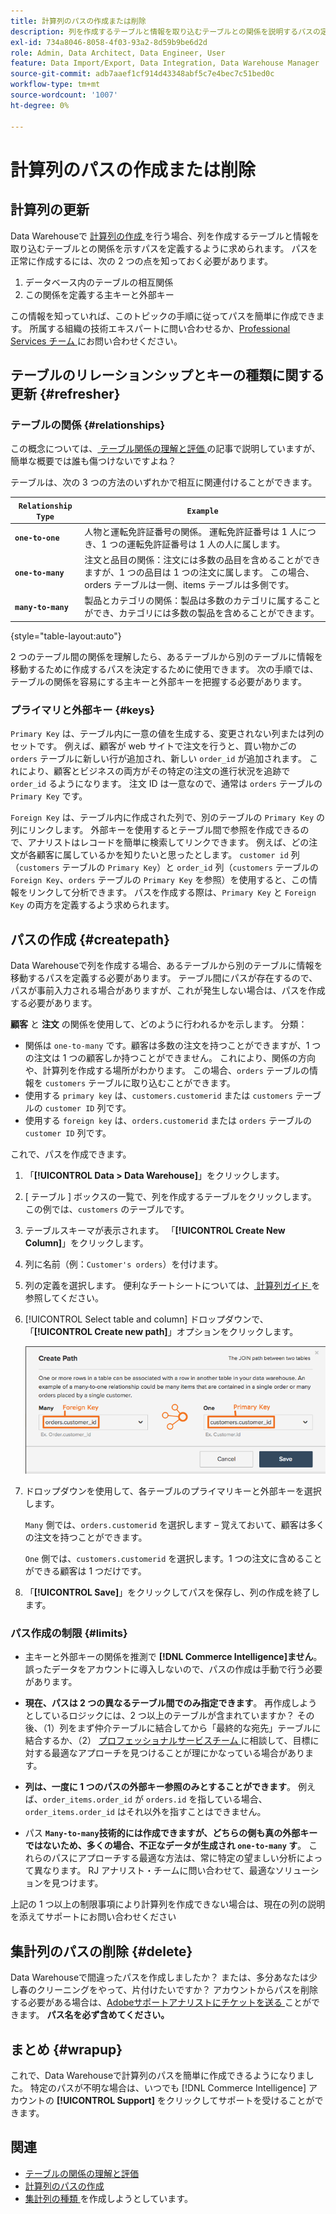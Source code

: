 ```yaml
---
title: 計算列のパスの作成または削除
description: 列を作成するテーブルと情報を取り込むテーブルとの関係を説明するパスの定義方法を説明します。
exl-id: 734a8046-8058-4f03-93a2-8d59b9be6d2d
role: Admin, Data Architect, Data Engineer, User
feature: Data Import/Export, Data Integration, Data Warehouse Manager
source-git-commit: adb7aaef1cf914d43348abf5c7e4bec7c51bed0c
workflow-type: tm+mt
source-wordcount: '1007'
ht-degree: 0%

---
```


# 計算列のパスの作成または削除

## 計算列の更新

Data Warehouseで [ 計算列の作成 ](../data-warehouse-mgr/creating-calculated-columns.md) を行う場合、列を作成するテーブルと情報を取り込むテーブルとの関係を示すパスを定義するように求められます。 パスを正常に作成するには、次の 2 つの点を知っておく必要があります。

1. データベース内のテーブルの相互関係
1. この関係を定義する主キーと外部キー

この情報を知っていれば、このトピックの手順に従ってパスを簡単に作成できます。 所属する組織の技術エキスパートに問い合わせるか、[Professional Services チーム ](https://experienceleague.adobe.com/docs/commerce-knowledge-base/kb/troubleshooting/miscellaneous/mbi-service-policies.html?lang=ja) にお問い合わせください。

## テーブルのリレーションシップとキーの種類に関する更新 {#refresher}

### テーブルの関係 {#relationships}

この概念については、[ テーブル関係の理解と評価 ](../../data-analyst/data-warehouse-mgr/table-relationships.md) の記事で説明していますが、簡単な概要では誰も傷つけないですよね？

テーブルは、次の 3 つの方法のいずれかで相互に関連付けることができます。

| **`Relationship Type`** | **`Example`** |
|-----|-----|
| **`one-to-one`** | 人物と運転免許証番号の関係。 運転免許証番号は 1 人につき、1 つの運転免許証番号は 1 人の人に属します。 |
| **`one-to-many`** | 注文と品目の関係：注文には多数の品目を含めることができますが、1 つの品目は 1 つの注文に属します。 この場合、orders テーブルは一側、items テーブルは多側です。 |
| **`many-to-many`** | 製品とカテゴリの関係：製品は多数のカテゴリに属することができ、カテゴリには多数の製品を含めることができます。 |

{style="table-layout:auto"}

2 つのテーブル間の関係を理解したら、あるテーブルから別のテーブルに情報を移動するために作成するパスを決定するために使用できます。 次の手順では、テーブルの関係を容易にする主キーと外部キーを把握する必要があります。

### プライマリと外部キー {#keys}

`Primary Key` は、テーブル内に一意の値を生成する、変更されない列または列のセットです。 例えば、顧客が web サイトで注文を行うと、買い物かごの `orders` テーブルに新しい行が追加され、新しい `order_id` が追加されます。 これにより、顧客とビジネスの両方がその特定の注文の進行状況を追跡で `order_id` るようになります。 注文 ID は一意なので、通常は `orders` テーブルの `Primary Key` です。

`Foreign Key` は、テーブル内に作成された列で、別のテーブルの `Primary Key` の列にリンクします。 外部キーを使用するとテーブル間で参照を作成できるので、アナリストはレコードを簡単に検索してリンクできます。 例えば、どの注文が各顧客に属しているかを知りたいと思ったとします。 `customer id` 列（`customers` テーブルの `Primary Key`）と `order_id` 列（`customers` テーブルの `Foreign Key`、`orders` テーブルの `Primary Key` を参照）を使用すると、この情報をリンクして分析できます。 パスを作成する際は、`Primary Key` と `Foreign Key` の両方を定義するよう求められます。

## パスの作成 {#createpath}

Data Warehouseで列を作成する場合、あるテーブルから別のテーブルに情報を移動するパスを定義する必要があります。 テーブル間にパスが存在するので、パスが事前入力される場合がありますが、これが発生しない場合は、パスを作成する必要があります。

**顧客** と **注文** の関係を使用して、どのように行われるかを示します。 分類：

* 関係は `one-to-many` です。顧客は多数の注文を持つことができますが、1 つの注文は 1 つの顧客しか持つことができません。 これにより、関係の方向や、計算列を作成する場所がわかります。 この場合、`orders` テーブルの情報を `customers` テーブルに取り込むことができます。
* 使用する `primary key` は、`customers.customerid` または `customers` テーブルの `customer ID` 列です。
* 使用する `foreign key` は、`orders.customerid` または `orders` テーブルの `customer ID` 列です。

これで、パスを作成できます。

1. 「**[!UICONTROL Data > Data Warehouse]**」をクリックします。
1. [ テーブル ] ボックスの一覧で、列を作成するテーブルをクリックします。 この例では、`customers` のテーブルです。
1. テーブルスキーマが表示されます。 「**[!UICONTROL Create New Column]**」をクリックします。
1. 列に名前（例：`Customer's orders`）を付けます。
1. 列の定義を選択します。 便利なチートシートについては、[ 計算列ガイド ](../data-warehouse-mgr/creating-calculated-columns.md) を参照してください。
1. [!UICONTROL Select table and column] ドロップダウンで、「**[!UICONTROL Create new path]**」オプションをクリックします。

   ![ 計算列モーダルのパスの作成 ](../../assets/Creating_Paths_modal.png)

1. ドロップダウンを使用して、各テーブルのプライマリキーと外部キーを選択します。

   `Many` 側では、`orders.customerid` を選択します – 覚えておいて、顧客は多くの注文を持つことができます。

   `One` 側では、`customers.customerid` を選択します。1 つの注文に含めることができる顧客は 1 つだけです。

1. 「**[!UICONTROL Save]**」をクリックしてパスを保存し、列の作成を終了します。

### パス作成の制限 {#limits}

* 主キーと外部キーの関係を推測で **[!DNL Commerce Intelligence]ません**。 誤ったデータをアカウントに導入しないので、パスの作成は手動で行う必要があります。

* **現在、パスは 2 つの異なるテーブル間でのみ指定できます**。 再作成しようとしているロジックには、2 つ以上のテーブルが含まれていますか？ その後、（1）列をまず仲介テーブルに結合してから「最終的な宛先」テーブルに結合するか、（2） [ プロフェッショナルサービスチーム ](https://experienceleague.adobe.com/docs/commerce-knowledge-base/kb/troubleshooting/miscellaneous/mbi-service-policies.html?lang=ja) に相談して、目標に対する最適なアプローチを見つけることが理にかなっている場合があります。

* **列は、一度に 1 つのパスの外部キー参照のみとすることができます**。 例えば、`order_items.order_id` が `orders.id` を指している場合、`order_items.order_id` はそれ以外を指すことはできません。

* パス **`Many-to-many`技術的には作成できますが、どちらの側も真の外部キーではないため、多くの場合、不正なデータが生成され `one-to-many` す**。 これらのパスにアプローチする最適な方法は、常に特定の望ましい分析によって異なります。 RJ アナリスト・チームに問い合わせて、最適なソリューションを見つけます。

上記の 1 つ以上の制限事項により計算列を作成できない場合は、現在の列の説明を添えてサポートにお問い合わせください

## 集計列のパスの削除 {#delete}

Data Warehouseで間違ったパスを作成しましたか？ または、多分あなたは少し春のクリーニングをやって、片付けたいですか？ アカウントからパスを削除する必要がある場合は、[Adobeサポートアナリストにチケットを送る ](../../guide-overview.md#Submitting-a-Support-Ticket) ことができます。 **パス名を必ず含めてください。**

## まとめ {#wrapup}

これで、Data Warehouseで計算列のパスを簡単に作成できるようになりました。 特定のパスが不明な場合は、いつでも [!DNL Commerce Intelligence] アカウントの **[!UICONTROL Support]** をクリックしてサポートを受けることができます。

## 関連

* [テーブルの関係の理解と評価](../data-warehouse-mgr/table-relationships.md)
* [計算列のパスの作成](../data-warehouse-mgr/create-paths-calc-columns.md)
* [ 集計列の種類 ](../data-warehouse-mgr/calc-column-types.md) を作成しようとしています。
